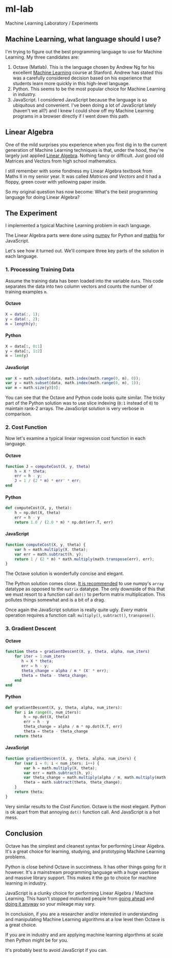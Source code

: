 # ml-lab

Machine Learning Laboratory / Experiments

## Machine Learning, what language should I use?

I'm trying to figure out the best programming language to use for Machine Learning. My three candidates are:

1. Octave (Matlab). This is the language chosen by Andrew Ng for his excellent [Machine Learning](https://www.coursera.org/learn/machine-learning) course at Stanford. Andrew has stated this was a carefully considered decision based on his experience that students learn more quickly in this high-level language.
1. Python. This seems to be the most popular choice for Machine Learning in industry.
1. JavaScript. I considered JavaScript because the language is so ubiquitous and convenient. I've been doing a lot of JavaScript lately (haven't we all?) and I knew I could show off my Machine Learning programs in a browser directly if I went down this path.

## Linear Algebra

One of the mild surprises you experience when you first dig in to the current generation of Machine Learning techniques is that, under the hood, they're largely just applied [Linear Algebra](https://en.wikipedia.org/wiki/Linear_algebra). Nothing fancy or difficult. Just good old Matrices and Vectors from high school mathematics.

I still remember with some fondness my Linear Algebra textbook from Maths II in my senior year. It was called _Matrices and Vectors_ and it had a floppy, green cover with yellowing paper inside.

So my original question has now become: What's the best programming language for doing Linear Algebra?

## The Experiment

I implemented a typical Machine Learning problem in each language.

The Linear Algebra parts were done using [numpy](http://www.numpy.org/) for Python and [mathjs](http://mathjs.org/) for JavaScript.

Let's see how it turned out. We'll compare three key parts of the solution in each language.

### 1. Processing Training Data

Assume the training data has been loaded into the variable `data`. This code separates the data into two column vectors and counts the number of training examples `m`.

#### Octave

```matlab
X = data(:, 1);
y = data(:, 2);
m = length(y);
```

#### Python

```python
X = data[:, 0:1]
y = data[:, 1:2]
m = len(y)
```

#### JavaScript

```javascript
var X = math.subset(data, math.index(math.range(0, m), 0));
var y = math.subset(data, math.index(math.range(0, m), 1));
var m = math.size(y)[0];
```

You can see that the Octave and Python code looks quite similar. The tricky part of the Python solution was to use slice indexing (`0:1` instead of `0`) to maintain rank-2 arrays. The JavaScript solution is very verbose in comparison.

### 2. Cost Function

Now let's examine a typical linear regression cost function in each language.

#### Octave

```matlab
function J = computeCost(X, y, theta)
    h = X * theta;
    err = h - y;
    J = 1 / (2 * m) * err' * err;
end
```

#### Python

```python
def computeCost(X, y, theta):
    h = np.dot(X, theta)
    err = h - y
    return 1.0 / (2.0 * m) * np.dot(err.T, err)
```

#### JavaScript

```javascript
function computeCost(X, y, theta) {
    var h = math.multiply(X, theta);
    var err = math.subtract(h, y);
    return 1 / (2 * m) * math.multiply(math.transpose(err), err);
}
```

The Octave solution is wonderfully concise and elegant.

The Python solution comes close. [It is recommended](http://scipy.github.io/old-wiki/pages/NumPy_for_Matlab_Users#A.27array.27_or_.27matrix.27.3F_Which_should_I_use.3F) to use numpy's `array` datatype as opposed to the `matrix` datatype. The only downside of this that we must resort to a function call `dot()` to perform matrix multiplication. This pollutes things somewhat and is a bit of a drag.

Once again the JavaScript solution is really quite ugly. _Every_ matrix operation requires a function call: `multiply()`, `subtract()`, `transpose()`.

### 3. Gradient Descent

#### Octave

```matlab
function theta = gradientDescent(X, y, theta, alpha, num_iters)
    for iter = 1:num_iters
	   h = X * theta;
	   err = h - y;
	   theta_change = alpha / m * (X' * err);
	   theta = theta - theta_change;
    end
end
```

#### Python

```python
def gradientDescent(X, y, theta, alpha, num_iters):
    for i in range(0, num_iters):
        h = np.dot(X, theta)
        err = h - y
        theta_change = alpha / m * np.dot(X.T, err)
        theta = theta - theta_change
    return theta
```

#### JavaScript

```javascript
function gradientDescent(X, y, theta, alpha, num_iters) {
    for (var i = 0; i < num_iters; i++) {
        var h = math.multiply(X, theta);
        var err = math.subtract(h, y);
        var theta_change = math.multiply(alpha / m, math.multiply(math.transpose(X), err));
        theta = math.subtract(theta, theta_change);
    }
    return theta;
}
```

Very similar results to the _Cost Function_. Octave is the most elegant. Python is ok apart from that annoying `dot()` function call. And JavaScript is a hot mess.

## Conclusion

Octave has the simplest and cleanest syntax for performing Linear Algebra. It's a great choice for learning, studying, and prototyping Machine Learning problems.

Python is close behind Octave in succintness. It has other things going for it however. It's a mainstream programming language with a huge userbase and massive library support. This makes it the go to choice for machine learning in industry.

JavaScript is a clunky choice for performing Linear Algebra / Machine Learning. This hasn't stopped motivated people from [going ahead](https://cs.stanford.edu/people/karpathy/convnetjs/) and [doing it anyway](https://deeplearnjs.org/) so your mileage may vary.

In conclusion, if you are a researcher and/or interested in understanding and manipulating Machine Learning algorithms at a low level then Octave is a great choice.

If you are in industry and are applying machine learning algorthms at scale then Python might be for you.

It's probably best to avoid JavaScript if you can.
